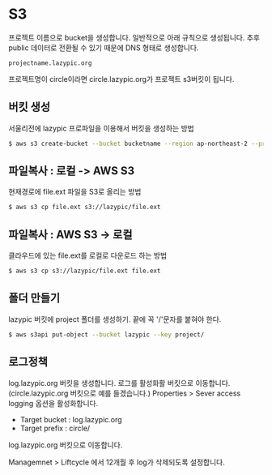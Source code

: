 # S3

프로젝트 이름으로 bucket을 생성합니다.
일반적으로 아래 규칙으로 생성됩니다.
추후 public 데이터로 전환될 수 있기 때문에 DNS 형태로 생성합니다.

```
projectname.lazypic.org
```

프로젝트명이 circle이라면 circle.lazypic.org가 프로젝트 s3버킷이 됩니다.

## 버킷 생성
서울리전에 lazypic 프로파일을 이용해서 버킷을 생성하는 방법

```bash
$ aws s3 create-bucket --bucket bucketname --region ap-northeast-2 --profile lazypic
```

## 파일복사 : 로컬 -> AWS S3

현재경로에 file.ext 파일을 S3로 올리는 방법

```bash
$ aws s3 cp file.ext s3://lazypic/file.ext
```

## 파일복사 : AWS S3 -> 로컬
클라우드에 있는 file.ext를 로컬로 다운로드 하는 방법

```bash
$ aws s3 cp s3://lazypic/file.ext file.ext
```

## 폴더 만들기
lazypic 버킷에 project 폴더를 생성하기. 끝에 꼭 '/'문자를 붙혀야 한다.

```bash
$ aws s3api put-object --bucket lazypic --key project/
```

## 로그정책
log.lazypic.org 버킷을 생성합니다.
로그를 활성화활 버킷으로 이동합니다.(circle.lazypic.org 버킷으로 예를 들겠습니다.)
Properties > Sever access logging 옵션을 활성화합니다.

- Target bucket : log.lazypic.org
- Target prefix : circle/

log.lazypic.org 버킷으로 이동합니다.

Managemnet > Liftcycle 에서 12개월 후 log가 삭제되도록 설정합니다.